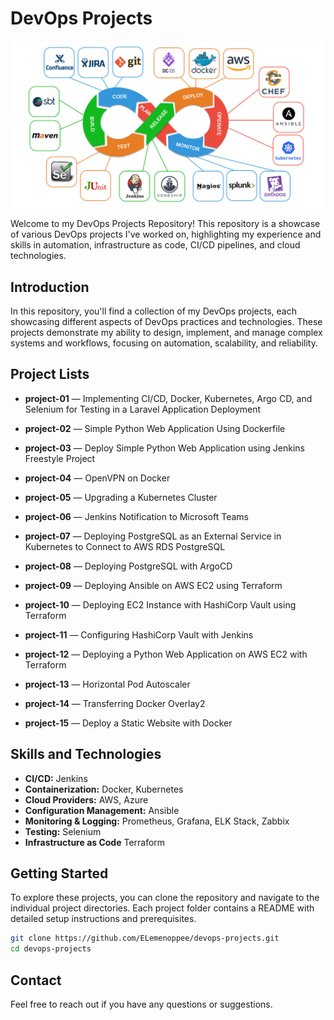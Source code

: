 # DevOps Projects

![alt text](Images/image.png)

Welcome to my DevOps Projects Repository! This repository is a showcase of various DevOps projects I've worked on, highlighting my experience and skills in automation, infrastructure as code, CI/CD pipelines, and cloud technologies.

## Introduction
In this repository, you'll find a collection of my DevOps projects, each showcasing different aspects of DevOps practices and technologies. These projects demonstrate my ability to design, implement, and manage complex systems and workflows, focusing on automation, scalability, and reliability.

## Project Lists

+ **project-01** — Implementing CI/CD, Docker, Kubernetes, Argo CD, and Selenium for Testing in a Laravel Application Deployment

+ **project-02** — Simple Python Web Application Using Dockerfile

+ **project-03** — Deploy Simple Python Web Application using Jenkins Freestyle Project

+ **project-04** — OpenVPN on Docker

+ **project-05** — Upgrading a Kubernetes Cluster
  
+ **project-06** — Jenkins Notification to Microsoft Teams

+ **project-07** — Deploying PostgreSQL as an External Service in Kubernetes to Connect to AWS RDS PostgreSQL

+ **project-08** — Deploying PostgreSQL with ArgoCD 

+ **project-09** — Deploying Ansible on AWS EC2 using Terraform

+ **project-10** — Deploying EC2 Instance with HashiCorp Vault using Terraform

+ **project-11** — Configuring HashiCorp Vault with Jenkins

+ **project-12** — Deploying a Python Web Application on AWS EC2 with Terraform

+ **project-13** — Horizontal Pod Autoscaler

+ **project-14** — Transferring Docker Overlay2

+ **project-15** — Deploy a Static Website with Docker

## Skills and Technologies
- **CI/CD:** Jenkins
- **Containerization:** Docker, Kubernetes
- **Cloud Providers:** AWS, Azure
- **Configuration Management:** Ansible
- **Monitoring & Logging:** Prometheus, Grafana, ELK Stack, Zabbix
- **Testing:** Selenium
- **Infrastructure as Code** Terraform

## Getting Started
To explore these projects, you can clone the repository and navigate to the individual project directories. Each project folder contains a README with detailed setup instructions and prerequisites.

```bash
git clone https://github.com/ELemenoppee/devops-projects.git
cd devops-projects
```

## Contact
Feel free to reach out if you have any questions or suggestions. 
